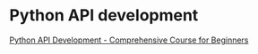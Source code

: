 # Python API development #

[Python API Development - Comprehensive Course for Beginners](https://www.youtube.com/watch?v=0sOvCWFmrtA&t=7638)